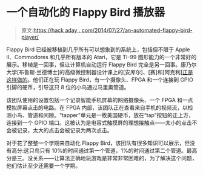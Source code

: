 # 一个自动化的 Flappy Bird 播放器

> 原文:[https://hack aday . com/2014/07/27/an-automated-flappy-bird-player/](https://hackaday.com/2014/07/27/an-automated-flappy-bird-player/)

Flappy Bird 已经被移植到几乎所有可以想象到的系统上，包括但不限于 Apple II、Commodores 和几乎所有版本的 Atari，它是 TI-99 图形能力的一个非常好的展示。移植是一回事，但让计算机自动运行 Flappy Bird 完全是另一回事。康乃尔大学[布鲁斯·兰德博士]的高级微控制器设计课上的[安库尔]、[赛]和[阿克利][正是这样做的](http://people.ece.cornell.edu/land/courses/ece5760/FinalProjects/s2014/alt53_akt52_sm2354/alt53_akt52_sm2354/index.html)。他们正在玩 Flappy Bird，有一个摄像头、FPGA 和一个连接到 GPIO 引脚的硬币，引导这只 8 位的小鸟通过马里奥管道。

该团队使用的设置包括一个记录智能手机屏幕的网络摄像头、一个 FPGA 和一点模拟屏幕点击的电路。在 FPGA 内部，该团队正在查看来自手机的视频流，以检测小鸟、管道和间隙。“tapper”单元是一枚美国硬币，放在“tap”按钮的正上方，连接到一个 GPIO 端口。这被认为是电容式触摸屏的理想接触点——太小的点击不会被记录，太大的点击会被记录为两次点击。

对于花了整整一个学期来自动化 Flappy Bird，该团队有很多知识可以展示，但没有高分:这只鸟只有 10%的时间通过第一个管道，1%的时间通过第二个管道。最高分是三。没关系——让算法正确地玩游戏是非常非常困难的，为了解决这个问题，他们估计至少还需要一个学期。